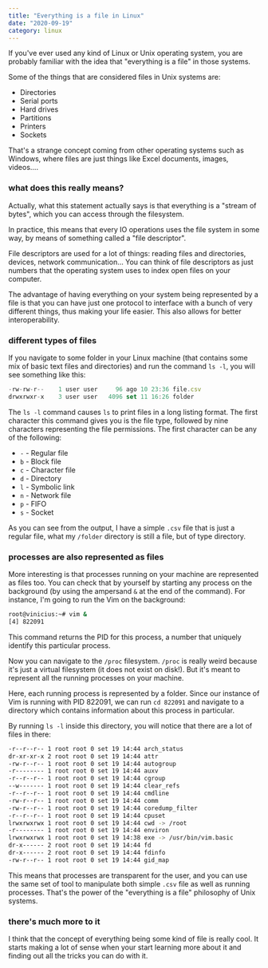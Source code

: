 ```yaml
---
title: "Everything is a file in Linux"
date: "2020-09-19"
category: linux
---
```


If you've ever used any kind of Linux or Unix operating system, you are probably familiar with the idea that "everything is a file" in those systems.

Some of the things that are considered files in Unix systems are:

- Directories
- Serial ports
- Hard drives
- Partitions
- Printers
- Sockets

That's a strange concept coming from other operating systems such as Windows, where files are just things like Excel documents, images, videos....

### what does this really means?

Actually, what this statement actually says is that everything is a "stream of bytes", which you can access through the filesystem.

In practice, this means that every IO operations uses the file system in some way, by means of something called a "file descriptor".

File descriptors are used for a lot of things: reading files and directories, devices, network communication... You can think of file descriptors as just numbers that the operating system uses to index open files on your computer.

The advantage of having everything on your system being represented by a file is that you can have just one protocol to interface with a bunch of very different things, thus making your life easier. This also allows for better interoperability.

### different types of files

If you navigate to some folder in your Linux machine (that contains some mix of basic text files and directories) and run the command `ls -l`, you will see something like this:

```jsx
-rw-rw-r--    1 user user     96 ago 10 23:36 file.csv
drwxrwxr-x    3 user user   4096 set 11 16:26 folder
```

The `ls -l` command causes `ls` to print files in a long listing format. The first character this command gives you is the file type, followed by nine characters representing the file permissions. The first character can be any of the following:

- `-` - Regular file
- `b` - Block file
- `c` - Character file
- `d` - Directory
- `l` - Symbolic link
- `n` - Network file
- `p` - FIFO
- `s` - Socket

As you can see from the output, I have a simple `.csv` file that is just a regular file, what my `/folder` directory is still a file, but of type directory.

### processes are also represented as files

More interesting is that processes running on your machine are represented as files too. You can check that by yourself by starting any process on the background (by using the ampersand `&` at the end of the command). For instance, I'm going to run the Vim on the background:

```bash
root@vinicius:~# vim &
[4] 822091
```

This command returns the PID for this process, a number that uniquely identify this particular process.

Now you can navigate to the `/proc` filesystem. `/proc` is really weird because it's just a virtual filesystem (it does not exist on disk!). But it's meant to represent all the running processes on your machine.

Here, each running process is represented by a folder. Since our instance of Vim is running with PID 822091, we can run `cd 822091` and navigate to a directory which contains information about this process in particular.

By running `ls -l` inside this directory, you will notice that there are a lot of files in there:

```bash
-r--r--r-- 1 root root 0 set 19 14:44 arch_status
dr-xr-xr-x 2 root root 0 set 19 14:44 attr
-rw-r--r-- 1 root root 0 set 19 14:44 autogroup
-r-------- 1 root root 0 set 19 14:44 auxv
-r--r--r-- 1 root root 0 set 19 14:44 cgroup
--w------- 1 root root 0 set 19 14:44 clear_refs
-r--r--r-- 1 root root 0 set 19 14:44 cmdline
-rw-r--r-- 1 root root 0 set 19 14:44 comm
-rw-r--r-- 1 root root 0 set 19 14:44 coredump_filter
-r--r--r-- 1 root root 0 set 19 14:44 cpuset
lrwxrwxrwx 1 root root 0 set 19 14:44 cwd -> /root
-r-------- 1 root root 0 set 19 14:44 environ
lrwxrwxrwx 1 root root 0 set 19 14:38 exe -> /usr/bin/vim.basic
dr-x------ 2 root root 0 set 19 14:44 fd
dr-x------ 2 root root 0 set 19 14:44 fdinfo
-rw-r--r-- 1 root root 0 set 19 14:44 gid_map
```

This means that processes are transparent for the user, and you can use the same set of tool to manipulate both simple `.csv` file as well as running processes. That's the power of the "everything is a file" philosophy of Unix systems.

### there's much more to it

I think that the concept of everything being some kind of file is really cool. It starts making a lot of sense when your start learning more about it and finding out all the tricks you can do with it.
